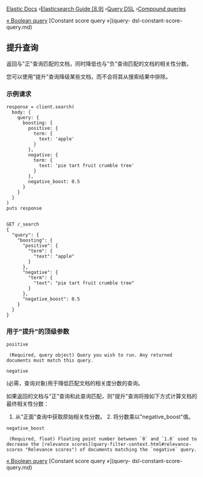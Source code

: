 

[Elastic Docs](/guide/) ›[Elasticsearch Guide [8.9]](index.md) ›[Query
DSL](query-dsl.md) ›[Compound queries](compound-queries.md)

[« Boolean query](query-dsl-bool-query.md) [Constant score query »](query-
dsl-constant-score-query.md)

## 提升查询

返回与"正"查询匹配的文档，同时降低也与"负"查询匹配的文档的相关性分数。

您可以使用"提升"查询降级某些文档，而不会将其从搜索结果中排除。

### 示例请求

    
    
    response = client.search(
      body: {
        query: {
          boosting: {
            positive: {
              term: {
                text: 'apple'
              }
            },
            negative: {
              term: {
                text: 'pie tart fruit crumble tree'
              }
            },
            negative_boost: 0.5
          }
        }
      }
    )
    puts response
    
    
    GET /_search
    {
      "query": {
        "boosting": {
          "positive": {
            "term": {
              "text": "apple"
            }
          },
          "negative": {
            "term": {
              "text": "pie tart fruit crumble tree"
            }
          },
          "negative_boost": 0.5
        }
      }
    }

### 用于"提升"的顶级参数

`positive`

     (Required, query object) Query you wish to run. Any returned documents must match this query. 
`negative`

    

(必需，查询对象)用于降低匹配文档的相关度分数的查询。

如果返回的文档与"正"查询和此查询匹配，则"提升"查询将按如下方式计算文档的最终相关性分数：

1. 从"正面"查询中获取原始相关性分数。  2. 将分数乘以"negative_boost"值。

`negative_boost`

     (Required, float) Floating point number between `0` and `1.0` used to decrease the [relevance scores](query-filter-context.html#relevance-scores "Relevance scores") of documents matching the `negative` query. 

[« Boolean query](query-dsl-bool-query.md) [Constant score query »](query-
dsl-constant-score-query.md)
